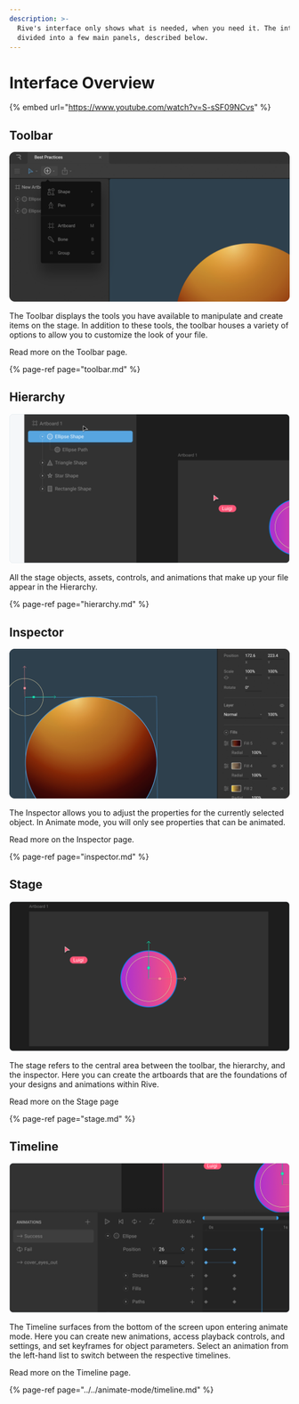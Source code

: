 ```yaml
---
description: >-
  Rive's interface only shows what is needed, when you need it. The interface is
  divided into a few main panels, described below.
---
```


# Interface Overview

{% embed url="https://www.youtube.com/watch?v=S-sSF09NCvs" %}

## Toolbar

![](../../../.gitbook/assets/tool_bar.png)

The Toolbar displays the tools you have available to manipulate and create items on the stage. In addition to these tools, the toolbar houses a variety of options to allow you to customize the look of your file.

Read more on the Toolbar page.

{% page-ref page="toolbar.md" %}

## **Hierarchy**

![](../../../.gitbook/assets/hierarchy_b.png)

All the stage objects, assets, controls, and animations that make up your file appear in the Hierarchy.

{% page-ref page="hierarchy.md" %}

## **Inspector**

![](../../../.gitbook/assets/inspector-copy.png)

The Inspector allows you to adjust the properties for the currently selected object. In Animate mode, you will only see properties that can be animated.

Read more on the Inspector page.

{% page-ref page="inspector.md" %}

## **Stage**

![](../../../.gitbook/assets/stage.png)

The stage refers to the central area between the toolbar, the hierarchy, and the inspector. Here you can create the artboards that are the foundations of your designs and animations within Rive.

Read more on the Stage page

{% page-ref page="stage.md" %}

## **Timeline**

![](../../../.gitbook/assets/timeline%20%282%29.png)

The Timeline surfaces from the bottom of the screen upon entering animate mode. Here you can create new animations, access playback controls, and settings, and set keyframes for object parameters. Select an animation from the left-hand list to switch between the respective timelines.  


Read more on the Timeline page.

{% page-ref page="../../animate-mode/timeline.md" %}

